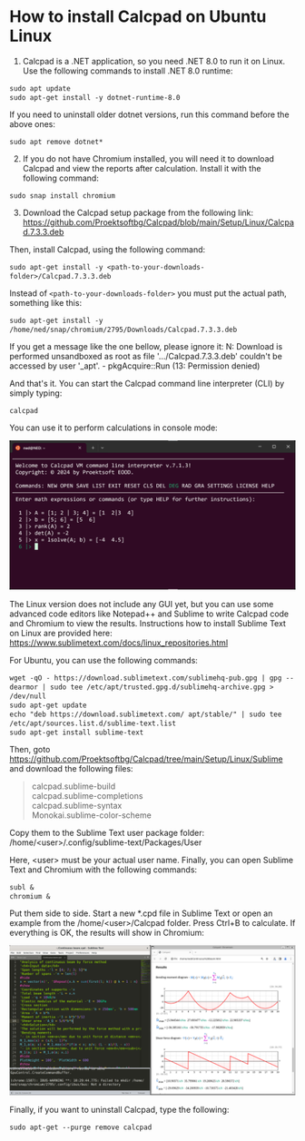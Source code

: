 # How to install Calcpad on Ubuntu Linux

1. Calcpad is a .NET application, so you need .NET 8.0 to run it on Linux.
Use the following commands to install .NET 8.0 runtime:
```
sudo apt update
sudo apt-get install -y dotnet-runtime-8.0
```
If you need to uninstall older dotnet versions, run this command before the above ones:
```
sudo apt remove dotnet*
```
2. If you do not have Chromium installed, you will need it to download Calcpad and view the reports after calculation. Install it with the following command:
```
sudo snap install chromium
```
3. Download the Calcpad setup package from the following link:
https://github.com/Proektsoftbg/Calcpad/blob/main/Setup/Linux/Calcpad.7.3.3.deb

Then, install Calcpad, using the following command:
```
sudo apt-get install -y <path-to-your-downloads-folder>/Calcpad.7.3.3.deb
```
Instead of `<path-to-your-downloads-folder>` you must put the actual path, something like this:
```
sudo apt-get install -y /home/ned/snap/chromium/2795/Downloads/Calcpad.7.3.3.deb
```
If you get a message like the one bellow, please ignore it:
N: Download is performed unsandboxed as root as file '.../Calcpad.7.3.3.deb' couldn't be accessed by user '_apt'. - pkgAcquire::Run (13: Permission denied)

And that's it. You can start the Calcpad command line interpreter (CLI) by simply typing:
```
calcpad
```
You can use it to perform calculations in console mode:

![Cli](https://github.com/Proektsoftbg/Calcpad/blob/main/Setup/Linux/Images/Cli.png)

The Linux version does not include any GUI yet, but you can use some advanced code editors like Notepad++ and Sublime to write Calcpad code and Chromium to view the results.
Instructions how to install Sublime Text on Linux are provided here:
https://www.sublimetext.com/docs/linux_repositories.html

For Ubuntu, you can use the following commands:
```
wget -qO - https://download.sublimetext.com/sublimehq-pub.gpg | gpg --dearmor | sudo tee /etc/apt/trusted.gpg.d/sublimehq-archive.gpg > /dev/null
sudo apt-get update
echo "deb https://download.sublimetext.com/ apt/stable/" | sudo tee /etc/apt/sources.list.d/sublime-text.list
sudo apt-get install sublime-text
```
Then, goto https://github.com/Proektsoftbg/Calcpad/tree/main/Setup/Linux/Sublime and download the following files:

> calcpad.sublime-build<br/>
> calcpad.sublime-completions<br/>
> calcpad.sublime-syntax<br/>
> Monokai.sublime-color-scheme

Copy them to the Sublime Text user package folder: /home/&lt;user&gt;/.config/sublime-text/Packages/User

Here, &lt;user&gt; must be your actual user name.
Finally, you can open Sublime Text and Chromium with the following commands:
```
subl &
chromium &
```
Put them side to side. Start a new *.cpd file in Sublime Text or open an example from the /home/&lt;user&gt;/Calcpad folder.
Press Ctrl+B to calculate. If everything is OK, the results will show in Chromium:

![Sublime+Chromium](https://github.com/Proektsoftbg/Calcpad/blob/main/Setup/Linux/Images/Sublime+Chromium.png)

Finally, if you want to uninstall Calcpad, type the following:
```
sudo apt-get --purge remove calcpad
```
